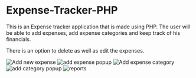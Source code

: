 # Expense-Tracker-PHP
This is an Expense tracker application that is made using PHP.
The user will be able to add expenses, add expense categories and keep track of his financials.

There is an option to delete as well as edit the expenses.



![Add new expense](https://github.com/devmehta04/Expense-Tracker-PHP/assets/79599853/579532ad-5adb-4aaa-a2be-c5779d76ee4e)
![add expense popup](https://github.com/devmehta04/Expense-Tracker-PHP/assets/79599853/5d4d527a-9ff9-4709-9f1f-e6025aec5366)
![Add expense category](https://github.com/devmehta04/Expense-Tracker-PHP/assets/79599853/80103242-c66f-4315-b11c-0173e1987fc2)
![add category popup](https://github.com/devmehta04/Expense-Tracker-PHP/assets/79599853/e54d5a83-0460-41b0-8f12-9d61deaa3ff0)
![reports](https://github.com/devmehta04/Expense-Tracker-PHP/assets/79599853/1961de48-f93b-4a84-b295-dfa2f50a9774)

